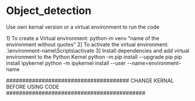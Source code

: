 # Object_detection

Use own kernal version or a virtual environment to run the code

1] To create a Virtual environment:
   python-m venv "name of the environment without quotes"
2] To activate the virtual environment:
   .\environment-name\Scripts\activate
3] Install dependencies and add virtual environment to the Python Kernel
  python -m pip install --upgrade pip
  pip install ipykernel
  python -m ipykernel install --user --name=environment-name



###################################### CHANGE KERNAL BEFORE USING CODE ###########################################
